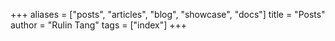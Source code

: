 +++
aliases = ["posts", "articles", "blog", "showcase", "docs"]
title = "Posts"
author = "Rulin Tang"
tags = ["index"]
+++
